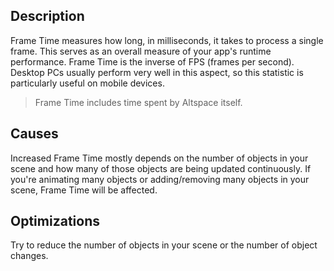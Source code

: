 ## Description
Frame Time measures how long, in milliseconds, it takes to process a single frame. This serves as an overall measure of your app's runtime performance. Frame Time is the inverse of FPS (frames per second).
Desktop PCs usually perform very well in this aspect, so this statistic is particularly useful on mobile devices.  

> Frame Time includes time spent by Altspace itself. 

## Causes
Increased Frame Time mostly depends on the number of objects in your scene and how many of those objects are being updated continuously. If you're animating many objects or adding/removing many objects in your scene, Frame Time will be affected.

## Optimizations
Try to reduce the number of objects in your scene or the number of object changes.
